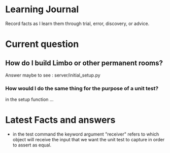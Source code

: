 # Learning Journal
Record facts as I learn them through trial, error, discovery, or advice.

# Current question

## How do I build Limbo or other permanent rooms? 

Answer maybe to see : server/initial_setup.py


### How would I do the same thing for the purpose of a unit test?
in the setup function ... 


# Latest Facts and answers
* in the test command the keyword argument "receiver" refers to which object will receive the input that we want the unit test to capture in order to assert as equal.

